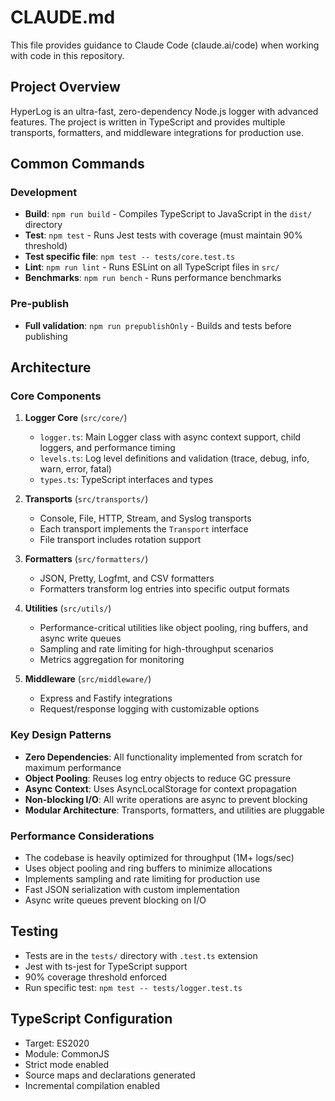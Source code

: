 # CLAUDE.md

This file provides guidance to Claude Code (claude.ai/code) when working with code in this repository.

## Project Overview

HyperLog is an ultra-fast, zero-dependency Node.js logger with advanced features. The project is written in TypeScript and provides multiple transports, formatters, and middleware integrations for production use.

## Common Commands

### Development
- **Build**: `npm run build` - Compiles TypeScript to JavaScript in the `dist/` directory
- **Test**: `npm test` - Runs Jest tests with coverage (must maintain 90% threshold)
- **Test specific file**: `npm test -- tests/core.test.ts`
- **Lint**: `npm run lint` - Runs ESLint on all TypeScript files in `src/`
- **Benchmarks**: `npm run bench` - Runs performance benchmarks

### Pre-publish
- **Full validation**: `npm run prepublishOnly` - Builds and tests before publishing

## Architecture

### Core Components

1. **Logger Core** (`src/core/`)
   - `logger.ts`: Main Logger class with async context support, child loggers, and performance timing
   - `levels.ts`: Log level definitions and validation (trace, debug, info, warn, error, fatal)
   - `types.ts`: TypeScript interfaces and types

2. **Transports** (`src/transports/`)
   - Console, File, HTTP, Stream, and Syslog transports
   - Each transport implements the `Transport` interface
   - File transport includes rotation support

3. **Formatters** (`src/formatters/`)
   - JSON, Pretty, Logfmt, and CSV formatters
   - Formatters transform log entries into specific output formats

4. **Utilities** (`src/utils/`)
   - Performance-critical utilities like object pooling, ring buffers, and async write queues
   - Sampling and rate limiting for high-throughput scenarios
   - Metrics aggregation for monitoring

5. **Middleware** (`src/middleware/`)
   - Express and Fastify integrations
   - Request/response logging with customizable options

### Key Design Patterns

- **Zero Dependencies**: All functionality implemented from scratch for maximum performance
- **Object Pooling**: Reuses log entry objects to reduce GC pressure
- **Async Context**: Uses AsyncLocalStorage for context propagation
- **Non-blocking I/O**: All write operations are async to prevent blocking
- **Modular Architecture**: Transports, formatters, and utilities are pluggable

### Performance Considerations

- The codebase is heavily optimized for throughput (1M+ logs/sec)
- Uses object pooling and ring buffers to minimize allocations
- Implements sampling and rate limiting for production use
- Fast JSON serialization with custom implementation
- Async write queues prevent blocking on I/O

## Testing

- Tests are in the `tests/` directory with `.test.ts` extension
- Jest with ts-jest for TypeScript support
- 90% coverage threshold enforced
- Run specific test: `npm test -- tests/logger.test.ts`

## TypeScript Configuration

- Target: ES2020
- Module: CommonJS
- Strict mode enabled
- Source maps and declarations generated
- Incremental compilation enabled